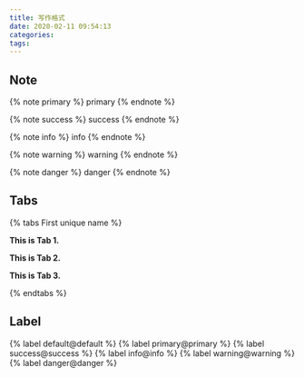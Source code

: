 ```yaml
---
title: 写作格式
date: 2020-02-11 09:54:13
categories:
tags:
---
```


## Note

{% note primary %}
primary
{% endnote %}

{% note success %}
success
{% endnote %}

{% note info %}
info
{% endnote %}

{% note warning %}
warning
{% endnote %}

{% note danger %}
danger
{% endnote %}

## Tabs

{% tabs First unique name %}

<!-- tab -->

**This is Tab 1.**

<!-- endtab -->

<!-- tab -->

**This is Tab 2.**

<!-- endtab -->

<!-- tab -->

**This is Tab 3.**

<!-- endtab -->

{% endtabs %}

## Label

{% label default@default %} {% label primary@primary %} {% label success@success %} {% label info@info %} {% label warning@warning %} {% label danger@danger %}
